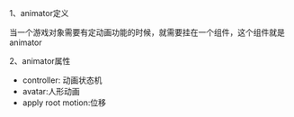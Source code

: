 1、animator定义

​	当一个游戏对象需要有定动画功能的时候，就需要挂在一个组件，这个组件就是animator

2、animator属性

* controller: 动画状态机
* avatar:人形动画
* apply root motion:位移
